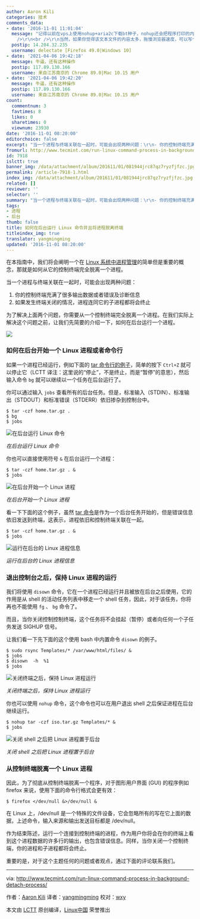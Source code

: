 ```yaml
---
author: Aaron Kili
categories: 技术
comments_data:
- date: '2016-11-01 11:01:04'
  message: "记得以前在vps上使用nohup+aria2c下载bt种子，nohup还会把程序打印的内容保存到文本文件。如此一来，就可以通过本地浏览器直接查看输出了，很方便。<br
    />\r\n<br />\r\n当然，如果你觉得该文本文件的内容太多，拖慢浏览器速度，可以写个php，只读取尾部50行这样的功能，如此一来，简直比迅雷离线下载还给力。"
  postip: 14.204.32.235
  username: delectate [Firefox 49.0|Windows 10]
- date: '2021-04-06 19:42:18'
  message: 牛逼，还有这种操作
  postip: 117.89.130.166
  username: 来自江苏南京的 Chrome 89.0|Mac 10.15 用户
- date: '2021-04-06 19:42:20'
  message: 牛逼，还有这种操作
  postip: 117.89.130.166
  username: 来自江苏南京的 Chrome 89.0|Mac 10.15 用户
count:
  commentnum: 3
  favtimes: 8
  likes: 0
  sharetimes: 0
  viewnum: 23930
date: '2016-11-01 08:20:00'
editorchoice: false
excerpt: "当一个进程与终端关联在一起时，可能会出现两种问题：\r\n- 你的控制终端充满了很多输出数据或者错误及诊断信息；\r\n- 如果发生终端关闭的情况，进程连同它的子进程都将会终止。"
fromurl: http://www.tecmint.com/run-linux-command-process-in-background-detach-process/
id: 7918
islctt: true
banner_img: /data/attachment/album/201611/01/081944jrc87qz7ryzfjfzc.jpg
permalink: /article-7918-1.html
index_img: /data/attachment/album/201611/01/081944jrc87qz7ryzfjfzc.jpg.thumb.jpg
related: []
reviewer: ''
selector: ''
summary: "当一个进程与终端关联在一起时，可能会出现两种问题：\r\n- 你的控制终端充满了很多输出数据或者错误及诊断信息；\r\n- 如果发生终端关闭的情况，进程连同它的子进程都将会终止。"
tags:
- 进程
- 后台
thumb: false
title: 如何在后台运行 Linux 命令并且将进程脱离终端
titleindex_img: true
translator: yangmingming
updated: '2016-11-01 08:20:00'
---
```


在本指南中，我们将会阐明一个在 [Linux 系统中进程管理](http://www.tecmint.com/monitor-linux-processes-and-set-process-limits-per-user/)的简单但是重要的概念，那就是如何从它的控制终端完全脱离一个进程。


当一个进程与终端关联在一起时，可能会出现两种问题：


1. 你的控制终端充满了很多输出数据或者错误及诊断信息
2. 如果发生终端关闭的情况，进程连同它的子进程都将会终止


为了解决上面两个问题，你需要从一个控制终端完全脱离一个进程。在我们实际上解决这个问题之前，让我们先简要的介绍一下，如何在后台运行一个进程。


![](/data/attachment/album/201611/01/081944jrc87qz7ryzfjfzc.jpg)


### 如何在后台开始一个 Linux 进程或者命令行


如果一个进程已经运行，例如下面的 [tar 命令行的例子](/article-7802-1.html)，简单的按下 `Ctrl+Z` 就可以停止它（LCTT 译注：这里说的“停止”，不是终止，而是“暂停”的意思），然后输入命令 `bg` 就可以继续以一个任务在后台运行了。


你可以通过输入 `jobs` 查看所有的后台任务。但是，标准输入（STDIN）、标准输出（STDOUT）和标准错误（STDERR）依旧掺杂到控制台中。



```
$ tar -czf home.tar.gz .
$ bg
$ jobs
```

![](/data/attachment/album/201611/01/082404gmdvzdfxdbnmnzls.png "在后台运行 Linux 命令")


*在后台运行 Linux 命令*


你也可以直接使用符号 `&` 在后台运行一个进程：



```
$ tar -czf home.tar.gz . &
$ jobs
```

![](/data/attachment/album/201611/01/082404zrr8jd48daxp5wkh.png "在后台开始一个 Linux 进程")


*在后台开始一个 Linux 进程*


看一下下面的这个例子，虽然 [tar 命令](/article-7802-1.html)是作为一个后台任务开始的，但是错误信息依旧发送到终端，这表示，进程依旧和控制终端关联在一起。



```
$ tar -czf home.tar.gz . &
$ jobs
```

![](/data/attachment/album/201611/01/082405gim90e9f0uu7z3aa.png "运行在后台的 Linux 进程信息")


*运行在后台的 Linux 进程信息*


### 退出控制台之后，保持 Linux 进程的运行


我们将使用 `disown` 命令，它在一个进程已经运行并且被放在后台之后使用，它的作用是从 shell 的活动任务列表中移走一个 shell 任务，因此，对于该任务，你将再也不能使用 `fg` 、 `bg` 命令了。


而且，当你关闭控制控制终端，这个任务将不会挂起（暂停）或者向任何一个子任务发送 SIGHUP 信号。


让我们看一下先下面的这个使用 bash 中内置命令 `disown` 的例子。



```
$ sudo rsync Templates/* /var/www/html/files/ &
$ jobs
$ disown  -h  %1
$ jobs
```

![](/data/attachment/album/201611/01/082405d9ifmh0s4fm5d99g.png "关闭终端之后，保持 Linux 进程运行")


*关闭终端之后，保持 Linux 进程运行*


你也可以使用 `nohup` 命令，这个命令也可以在用户退出 shell 之后保证进程在后台继续运行。



```
$ nohup tar -czf iso.tar.gz Templates/* &
$ jobs
```

![](/data/attachment/album/201611/01/082406s9b88jmjpd93fov8.png "关闭 shell 之后把 Linux 进程置于后台")


*关闭 shell 之后把 Linux 进程置于后台*


### 从控制终端脱离一个 Linux 进程


因此，为了彻底从控制终端脱离一个程序，对于图形用户界面 (GUI) 的程序例如 firefox 来说，使用下面的命令行格式会更有效：



```
$ firefox </dev/null &>/dev/null &
```

在 Linux 上，/dev/null 是一个特殊的文件设备，它会忽略所有的写在它上面的数据，上述命令，输入来源和输出发送目标都是 /dev/null。


作为结束陈述，运行一个连接到控制终端的进程，作为用户你将会在你的终端上看到这个进程数据的许多行的输出，也包含错误信息。同样，当你关闭一个控制终端，你的进程和子进程都将会终止。


重要的是，对于这个主题任何的问题或者观点，通过下面的评论联系我们。




---


via: <http://www.tecmint.com/run-linux-command-process-in-background-detach-process/>


作者：[Aaron Kili](http://www.tecmint.com/author/aaronkili/) 译者：[yangmingming](https://github.com/yangmingming) 校对：[wxy](https://github.com/wxy)


本文由 [LCTT](https://github.com/LCTT/TranslateProject) 原创编译，[Linux中国](https://linux.cn/) 荣誉推出